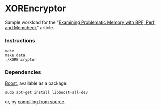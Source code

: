 # XOREncryptor

Sample workload for the "[Examining Problematic Memory with BPF, Perf, and Memcheck](https://doordash.engineering/2021/04/01/examining-problematic-memory-with-bpf-perf-and-memcheck/)" article.

### Instructions
```
make
make data
./XOREncryptor
```

### Dependencies
[Boost](https://www.boost.org/), available as a package:
```
sudo apt-get install libboost-all-dev
```
or, by [compiling from source](https://www.boost.org/doc/libs/1_75_0/).
